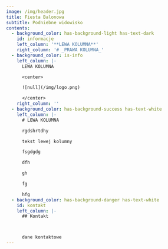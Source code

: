```yaml
---
image: /img/header.jpg
title: Fiesta Balonowa
subtitle: Podniebne widowisko
contents:
  - background_color: has-background-light has-text-dark
    id: informacje
    left_column: '**LEWA KOLUMNA**'
    right_column: '# _PRAWA KOLUMNA_'
  - background_color: is-info
    left_column: |-
      LEWA KOLUMNA

      <center>

      ![null](/img/logo.png)

      </center>
    right_column: ''
  - background_color: has-background-success has-text-white
    left_column: |-
      # LEWA KOLUMNA

      rgdshrtdhy

      tekst lewej kolumny

      fsgdgdg

      dfh

      gh

      fg

      hfg
  - background_color: has-background-danger has-text-white
    id: kontakt
    left_column: |-
      ## Kontakt



      dane kontaktowe
---
```


